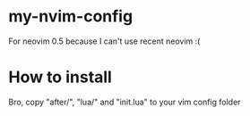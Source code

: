 # my-nvim-config
For neovim 0.5 because I can't use recent neovim :(

# How to install
Bro, copy "after/", "lua/" and "init.lua" to your vim config folder
